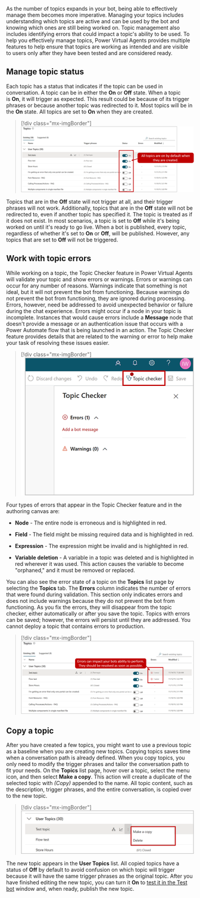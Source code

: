 As the number of topics expands in your bot, being able to effectively manage them becomes more imperative. Managing your topics includes understanding which topics are active and can be used by the bot and knowing which ones are still being worked on. Topic management also includes identifying errors that could impact a topic's ability to be used. To help you effectively manage topics, Power Virtual Agents provides multiple features to help ensure that topics are working as intended and are visible to users only after they have been tested and are considered ready.

## Manage topic status

Each topic has a status that indicates if the topic can be used in conversation. A topic can be in either the **On** or **Off** state. When a topic is **On**, it will trigger as expected. This result could be because of its trigger phrases or because another topic was redirected to it. Most topics will be in the **On** state. All topics are set to **On** when they are created.

> [!div class="mx-imgBorder"]
> [![All topics are on by default when they are created.](../media/7-1.png)](../media/7-1.png#lightbox)

Topics that are in the **Off** state will not trigger at all, and their trigger phrases will not work. Additionally, topics that are in the **Off** state will not be redirected to, even if another topic has specified it. The topic is treated as if it does not exist. In most scenarios, a topic is set to **Off** while it's being worked on until it's ready to go live. When a bot is published, every topic, regardless of whether it's set to **On** or **Off**, will be published. However, any topics that are set to **Off** will not be triggered.

## Work with topic errors

While working on a topic, the Topic Checker feature in Power Virtual Agents will validate your topic and show errors or warnings. Errors or warnings can occur for any number of reasons. Warnings indicate that something is not ideal, but it will not prevent the bot from functioning. Because warnings do not prevent the bot from functioning, they are ignored during processing. Errors, however, need be addressed to avoid unexpected behavior or failure during the chat experience. Errors might occur if a node in your topic is incomplete. Instances that would cause errors include a **Message** node that doesn't provide a message or an authentication issue that occurs with a Power Automate flow that is being launched in an action. The Topic Checker feature provides details that are related to the warning or error to help make your task of resolving these issues easier.

> [!div class="mx-imgBorder"]
> [![Topic checker button](../media/7-2.png)](../media/7-2.png#lightbox)

Four types of errors that appear in the Topic Checker feature and in the authoring canvas are:

- **Node** - The entire node is erroneous and is highlighted in red.

- **Field** - The field might be missing required data and is highlighted in red.

- **Expression** - The expression might be invalid and is highlighted in red.

- **Variable deletion** - A variable in a topic was deleted and is highlighted in red wherever it was used. This action causes the variable to become "orphaned," and it must be removed or replaced.

You can also see the error state of a topic on the **Topics** list page by selecting the **Topics** tab. The **Errors** column indicates the number of errors that were found during validation. This section only indicates errors and does not include warnings because they do not prevent the bot from functioning. As you fix the errors, they will disappear from the topic checker, either automatically or after you save the topic. Topics with errors can be saved; however, the errors will persist until they are addressed. You cannot deploy a topic that contains errors to production.

> [!div class="mx-imgBorder"]
> [![Errors can impact your bot's ability to perform. They should be resolved as soon as possible.](../media/7-3.png)](../media/7-3.png#lightbox)

## Copy a topic

After you have created a few topics, you might want to use a previous topic as a baseline when you are creating new topics. Copying topics saves time when a conversation path is already defined. When you copy topics, you only need to modify the trigger phrases and tailor the conversation path to fit your needs. On the **Topics** list page, hover over a topic, select the menu icon, and then select **Make a copy**. This action will create a duplicate of the selected topic with *(Copy)* appended to the name. All topic content, such as the description, trigger phrases, and the entire conversation, is copied over to the new topic.

> [!div class="mx-imgBorder"]
> [![Make a copy menu item](../media/7-4.png)](../media/7-4.png#lightbox)

The new topic appears in the **User Topics** list. All copied topics have a status of **Off** by default to avoid confusion on which topic will trigger because it will have the same trigger phrases as the original topic. After you have finished editing the new topic, you can turn it **On** to [test it in the Test bot](https://docs.microsoft.com/power-virtual-agents/authoring-test-bot/?azure-portal=true) window and, when ready, publish the new topic.
